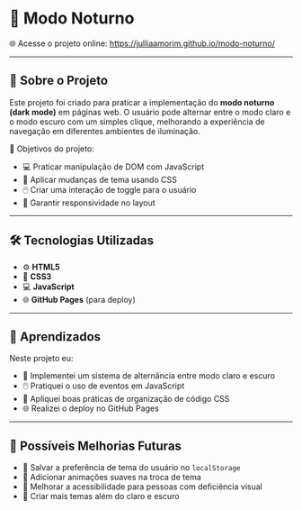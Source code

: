 

# 🌙 Modo Noturno

🌐 Acesse o projeto online: https://julliaamorim.github.io/modo-noturno/

---

## 📖 Sobre o Projeto

Este projeto foi criado para praticar a implementação do **modo noturno (dark mode)** em páginas web.
O usuário pode alternar entre o modo claro e o modo escuro com um simples clique, melhorando a experiência de navegação em diferentes ambientes de iluminação.

🎯 Objetivos do projeto:

* 💻 Praticar manipulação de DOM com JavaScript
* 🎨 Aplicar mudanças de tema usando CSS
* 🖱️ Criar uma interação de toggle para o usuário
* 📱 Garantir responsividade no layout

---

## 🛠 Tecnologias Utilizadas

* ⚙️ **HTML5**
* 🎨 **CSS3**
* 💻 **JavaScript**
* 🌐 **GitHub Pages** (para deploy)

---

## 🧠 Aprendizados

Neste projeto eu:

* 🌙 Implementei um sistema de alternância entre modo claro e escuro
* 🖱️ Pratiquei o uso de eventos em JavaScript
* 🎯 Apliquei boas práticas de organização de código CSS
* 🌐 Realizei o deploy no GitHub Pages

---

## 🔮 Possíveis Melhorias Futuras

* 💾 Salvar a preferência de tema do usuário no `localStorage`
* 🎯 Adicionar animações suaves na troca de tema
* 🧮 Melhorar a acessibilidade para pessoas com deficiência visual
* 🌈 Criar mais temas além do claro e escuro

